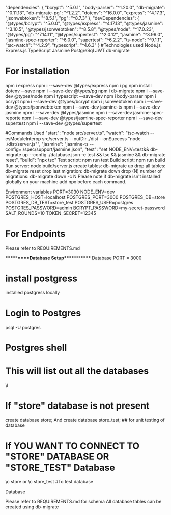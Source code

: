 "dependencies": {
"bcrypt": "^5.0.1",
"body-parser": "^1.20.0",
"db-migrate": "^0.11.13",
"db-migrate-pg": "^1.2.2",
"dotenv": "^16.0.0",
"express": "^4.17.3",
"jsonwebtoken": "^8.5.1",
"pg": "^8.7.3"
},
"devDependencies": {
"@types/bcrypt": "^5.0.0",
"@types/express": "^4.17.13",
"@types/jasmine": "^3.10.5",
"@types/jsonwebtoken": "^8.5.8",
"@types/node": "^17.0.23",
"@types/pg": "^7.14.11",
"@types/supertest": "^2.0.12",
"jasmine": "^3.99.0",
"jasmine-spec-reporter": "^6.0.0",
"supertest": "^6.2.2",
"ts-node": "^9.1.1",
"tsc-watch": "^4.2.9",
"typescript": "^4.6.3"
}
#Technologies used
Node.js
Express.js
TypeScript
Jasmine
PostgreSql
JWT
db-migrate

# For installation

npm i express
npm i --save-dev @types/express
npm i pg
npm install dotenv --save
npm i --save-dev @types/pg
npm i db-migrate
npm i --save-dev @types/node
npm i typescript --save-dev
npm i body-parser
npm i bcrypt
npm i --save-dev @types/bcrypt
npm i jsonwebtoken
npm i --save-dev @types/jsonwebtoken
npm i --save-dev jasmine-ts
npm i --save-dev jasmine
npm i --save-dev @types/jasmine
npm i --save-dev jasmine-spec-reporte
npm i --save-dev @types/jasmine-spec-reporter
npm i --save-dev supertest
npm i --save-dev @types/supertest

#Commands Used
"start": "node src/server.ts",
"watch": "tsc-watch --esModuleInterop src/server.ts --outDir ./dist --onSuccess \"node ./dist/server.js\"",
"jasmine": "jasmine-ts --config=./spec/support/jasmine.json",
"test": "set NODE_ENV=test&& db-migrate up --config ./database.json -e test && tsc && jasmine && db-migrate reset",
"build": "npx tsc"
Test script: npm run test
Build script: npm run build
Run server: node build/server.js
create tables: db-migrate up
drop all tables: db-migrate reset
drop last migration: db-migrate down
drop (N) number of migrations: db-migrate down -c N
Please note if db-migrate isn't installed globally on your machine add npx before each command.

Environment variables
PORT=3030
NODE_ENV=dev
POSTGRES_HOST=localhost
POSTGRES_PORT=3000
POSTGRES_DB=store
POSTGRES_DB_TEST=store_test
POSTGRES_USER=postgres
POSTGRES_PASSWORD=admin
BCRYPT_PASSWORD=my-secret-password
SALT_ROUNDS=10
TOKEN_SECRET=12345

# For Endpoints

Please refer to REQUIREMENTS.md

**\*\*\*\***\***\*\*\*\***Database Setup**\*\*\*\***\*\*\***\*\*\*\***
Database PORT = 3000

# install postgress

installed postgress locally

# Login to Postgres

psql -U postgres

# Postgres shell

# This will list out all the databases

\l

# If "store" database is not present

create database store;
And
create database store_test; ## for unit testing of database

# If YOU WANT TO CONNECT TO "STORE" DATABASE OR "STORE_TEST" Database

\c store
or
\c store_test #To test database

Database

Please refer to REQUIREMENTS.md for schema All database tables can be created using db-migrate

